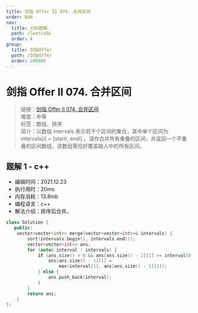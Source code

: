 ```yaml
---
title: 剑指 Offer II 074. 合并区间
order: NaN
nav:
  title: 力扣题解
  path: /leetcode
  order: 4
group:
  title: 剑指Offer
  path: /剑指Offer
  order: 200000
---
```


# 剑指 Offer II 074. 合并区间

> 链接：[剑指 Offer II 074. 合并区间](https://leetcode-cn.com/problems/SsGoHC/)  
> 难度：中等  
> 标签：数组、排序  
> 简介：以数组 intervals 表示若干个区间的集合，其中单个区间为 intervals[i] = [starti, endi] 。请你合并所有重叠的区间，并返回一个不重叠的区间数组，该数组需恰好覆盖输入中的所有区间。

## 题解 1 - c++

- 编辑时间：2021.12.23
- 执行用时：20ms
- 内存消耗：13.8mb
- 编程语言：c++
- 解法介绍：排序后合并。

```c++
class Solution {
   public:
    vector<vector<int>> merge(vector<vector<int>>& intervals) {
        sort(intervals.begin(), intervals.end());
        vector<vector<int>> ans;
        for (auto& interval : intervals) {
            if (ans.size() > 0 && ans[ans.size() - 1][1] >= interval[0]) {
                ans[ans.size() - 1][1] =
                    max(interval[1], ans[ans.size() - 1][1]);
            } else {
                ans.push_back(interval);
            }
        }
        return ans;
    }
};
```
